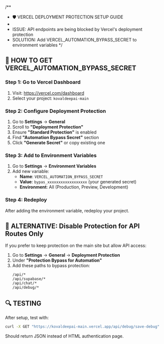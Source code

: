 /**
 * 🛡️ VERCEL DEPLOYMENT PROTECTION SETUP GUIDE
 * 
 * ISSUE: API endpoints are being blocked by Vercel's deployment protection
 * SOLUTION: Add VERCEL_AUTOMATION_BYPASS_SECRET to environment variables
 */

## 🔧 HOW TO GET VERCEL_AUTOMATION_BYPASS_SECRET

### Step 1: Go to Vercel Dashboard
1. Visit: https://vercel.com/dashboard
2. Select your project: `kovaldeepai-main`

### Step 2: Configure Deployment Protection
1. Go to **Settings** → **General**
2. Scroll to **"Deployment Protection"**
3. Ensure **"Standard Protection"** is enabled
4. Find **"Automation Bypass Secret"** section
5. Click **"Generate Secret"** or copy existing one

### Step 3: Add to Environment Variables
1. Go to **Settings** → **Environment Variables**
2. Add new variable:
   - **Name**: `VERCEL_AUTOMATION_BYPASS_SECRET`
   - **Value**: `bypas_xxxxxxxxxxxxxxxxxx` (your generated secret)
   - **Environment**: All (Production, Preview, Development)

### Step 4: Redeploy
After adding the environment variable, redeploy your project.

## 🚀 ALTERNATIVE: Disable Protection for API Routes Only

If you prefer to keep protection on the main site but allow API access:

1. Go to **Settings** → **General** → **Deployment Protection**
2. Under **"Protection Bypass for Automation"**
3. Add these paths to bypass protection:
   ```
   /api/*
   /api/supabase/*
   /api/chat/*
   /api/debug/*
   ```

## 🔍 TESTING

After setup, test with:
```bash
curl -X GET "https://kovaldeepai-main.vercel.app/api/debug/save-debug"
```

Should return JSON instead of HTML authentication page.
